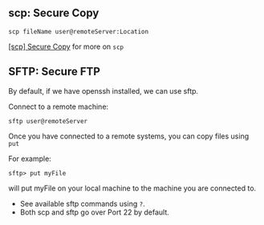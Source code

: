 ## scp: Secure Copy

    scp fileName user@remoteServer:Location

[[scp] Secure Copy](quiver:///notes/B690295A-767D-48B3-A6A3-8334C32D4CAE) for more on `scp`


## SFTP: Secure FTP

By default, if we have openssh installed, we can use sftp.

Connect to a remote machine:

    sftp user@remoteServer

Once you have connected to a remote systems, you can copy files using `put`

For example:

    sftp> put myFile

will put myFile on your local machine to the machine you are connected to.

- See available sftp commands using `?`.
- Both scp and sftp go over Port 22 by default.